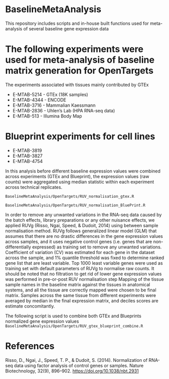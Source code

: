 # BaselineMetaAnalysis
This repository includes scripts and in-house built functions used for meta-analysis of several baseline gene expression data

# The following experiments were used for meta-analysis of baseline matrix generation for OpenTargets

The experiments associated with tissues mainly contributed by GTEx

 * E-MTAB-5214 - GTEx (18K samples)
 * E-MTAB-4344 - ENCODE
 * E-MTAB-3716 - Mammalian Kaessmann 
 * E-MTAB-2836 - Uhlen’s Lab (HPA RNA-seq data) 
 * E-MTAB-513 - Illumina Body Map

 # Blueprint experiments for cell lines
 * E-MTAB-3819
 * E-MTAB-3827 
 * E-MTAB-4754

In this analysis before different baseline expression values were combined across experiments (GTEx and Blueprint), the expression values (raw counts) were aggregated using median statistic within each experiment across technical replicates.

`BaselineMetaAnalysis/OpenTargets/RUV_normalisation_gtex.R`

`BaselineMetaAnalysis/OpenTargets/RUV_normalisation_BluePrint.R`


In order to remove any unwanted variations in the RNA-seq data caused by the batch effects, library preparations or any other nuisance effects, we applied RUVg (Risso, Ngai, Speed, & Dudoit, 2014) using between sample normalisation method. RUVg follows generalized linear model (GLM) that assumes that there are no drastic differences in the gene expression values across samples, and it uses negative control genes (i.e. genes that are non-differentially expressed) as training set to remove any unwanted variations. Coefficient of variation (CV) was estimated for each gene in the dataset across the sample, and 1% quantile threshold was fixed to determine ranked gene list that are least variable. Top 1000 least variable genes were used as training set with default parameters of RUVg to normalise raw counts. It should be noted that no filtration to get rid of lower gene expression values was performed in pre-or-post RUV normalisation step
Mapping of the tissue sample names in the baseline matrix against the tissues in anatomical systems, and all the tissue are correctly mapped were chosen to be final matrix. Samples across the same tissue from different experiments were averaged by median in the final expression matrix, and deciles scores are estimate concomitantly.


The following script is used to combine both GTEx and Blueprints normalized gene expression values
`BaselineMetaAnalysis/OpenTargets/RUV_gtex_blueprint_combine.R`


# References
Risso, D., Ngai, J., Speed, T. P., & Dudoit, S. (2014). Normalization of RNA-seq data using factor analysis of control genes or samples. Nature Biotechnology, 32(9), 896–902. https://doi.org/10.1038/nbt.2931

